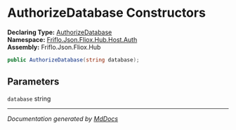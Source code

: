 ﻿<!--  
  <auto-generated>   
    The contents of this file were generated by a tool.  
    Changes to this file may be list if the file is regenerated  
  </auto-generated>   
-->

# AuthorizeDatabase Constructors

**Declaring Type:** [AuthorizeDatabase](../index.md)  
**Namespace:** [Friflo.Json.Fliox.Hub.Host.Auth](../../index.md)  
**Assembly:** Friflo.Json.Fliox.Hub

```csharp
public AuthorizeDatabase(string database);
```

## Parameters

`database`  string

___

*Documentation generated by [MdDocs](https://github.com/ap0llo/mddocs)*
